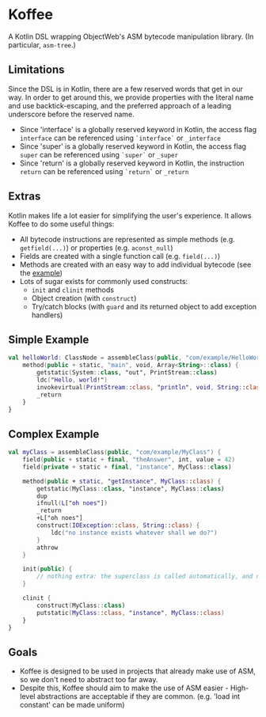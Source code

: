 # Koffee

A Kotlin DSL wrapping ObjectWeb's ASM bytecode manipulation library. (In particular, `asm-tree`.)

## Limitations

Since the DSL is in Kotlin, there are a few reserved words that get in our way.
In order to get around this, we provide properties with the literal name and use backtick-escaping,
and the preferred approach of a leading underscore before the reserved name.

- Since 'interface' is a globally reserved keyword in Kotlin, the access flag `interface` can be referenced using
`` `interface` `` or `_interface`
- Since 'super' is a globally reserved keyword in Kotlin, the access flag `super` can be referenced using
`` `super` `` or `_super`
- Since 'return' is a globally reserved keyword in Kotlin, the instruction `return` can be referenced using
`` `return` `` or `_return`

## Extras

Kotlin makes life a lot easier for simplifying the user's experience. It allows Koffee to do some useful things:
- All bytecode instructions are represented as simple methods (e.g. `getfield(...)`) or properties (e.g. `aconst_null`)
- Fields are created with a single function call (e.g. `field(...)`)
- Methods are created with an easy way to add individual bytecode (see the [example](#simple-example))
- Lots of sugar exists for commonly used constructs:
  - `init` and `clinit` methods
  - Object creation (with `construct`)
  - Try/catch blocks (with `guard` and its returned object to add exception handlers)

## Simple Example

```kotlin
val helloWorld: ClassNode = assembleClass(public, "com/example/HelloWorld") {
    method(public + static, "main", void, Array<String>::class) {
        getstatic(System::class, "out", PrintStream::class)
        ldc("Hello, world!")
        invokevirtual(PrintStream::class, "println", void, String::class)
        _return
    }
}
```

## Complex Example

```kotlin
val myClass = assembleClass(public, "com/example/MyClass") {
    field(public + static + final, "theAnswer", int, value = 42)
    field(private + static + final, "instance", MyClass::class)

    method(public + static, "getInstance", MyClass::class) {
        getstatic(MyClass::class, "instance", MyClass::class)
        dup
        ifnull(L["oh noes"])
        _return
        +L["oh noes"]
        construct(IOException::class, String::class) {
            ldc("no instance exists whatever shall we do?")
        }
        athrow
    }

    init(public) {
        // nothing extra: the superclass is called automatically, and no fields are initialized
    }

    clinit {
        construct(MyClass::class)
        putstatic(MyClass::class, "instance", MyClass::class)
    }
}
```

## Goals

- Koffee is designed to be used in projects that already make use of ASM, so we don't need to abstract too far away.
- Despite this, Koffee should aim to make the use of ASM easier - High-level abstractions are acceptable if they are common. (e.g. 'load int constant' can be made uniform)

